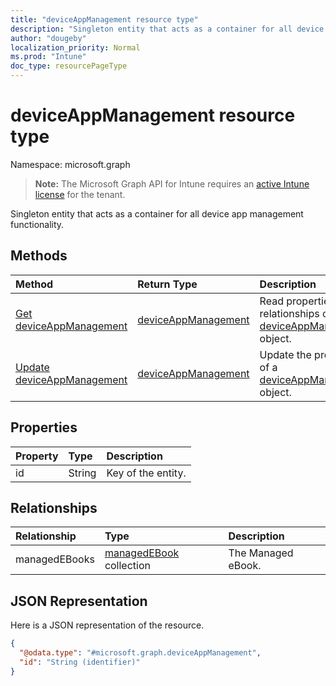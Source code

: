 ```yaml
---
title: "deviceAppManagement resource type"
description: "Singleton entity that acts as a container for all device app management functionality."
author: "dougeby"
localization_priority: Normal
ms.prod: "Intune"
doc_type: resourcePageType
---
```


# deviceAppManagement resource type

Namespace: microsoft.graph

> **Note:** The Microsoft Graph API for Intune requires an [active Intune license](https://go.microsoft.com/fwlink/?linkid=839381) for the tenant.

Singleton entity that acts as a container for all device app management functionality.

## Methods
|Method|Return Type|Description|
|:---|:---|:---|
|[Get deviceAppManagement](../api/intune-books-deviceappmanagement-get.md)|[deviceAppManagement](../resources/intune-books-deviceappmanagement.md)|Read properties and relationships of the [deviceAppManagement](../resources/intune-books-deviceappmanagement.md) object.|
|[Update deviceAppManagement](../api/intune-books-deviceappmanagement-update.md)|[deviceAppManagement](../resources/intune-books-deviceappmanagement.md)|Update the properties of a [deviceAppManagement](../resources/intune-books-deviceappmanagement.md) object.|

## Properties
|Property|Type|Description|
|:---|:---|:---|
|id|String|Key of the entity.|

## Relationships
|Relationship|Type|Description|
|:---|:---|:---|
|managedEBooks|[managedEBook](../resources/intune-books-managedebook.md) collection|The Managed eBook.|

## JSON Representation
Here is a JSON representation of the resource.
<!-- {
  "blockType": "resource",
  "keyProperty": "id",
  "@odata.type": "microsoft.graph.deviceAppManagement"
}
-->
``` json
{
  "@odata.type": "#microsoft.graph.deviceAppManagement",
  "id": "String (identifier)"
}
```




